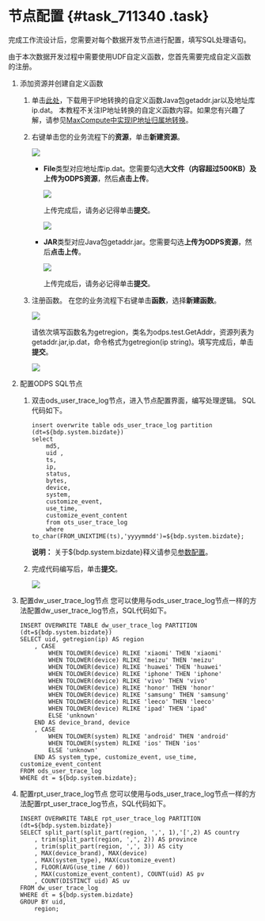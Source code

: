 # 节点配置 {#task_711340 .task}

完成工作流设计后，您需要对每个数据开发节点进行配置，填写SQL处理语句。

由于本次数据开发过程中需要使用UDF自定义函数，您首先需要完成自定义函数的注册。

1.  添加资源并创建自定义函数 
    1.  单击[此处](http://docs-aliyun.cn-hangzhou.oss.aliyun-inc.com/assets/attach/122542/cn_zh/1560923172202/getaddr.jar_ip.dat.zip)，下载用于IP地转换的自定义函数Java包getaddr.jar以及地址库ip.dat。 本教程不关注IP地址转换的自定义函数内容。如果您有兴趣了解，请参见[MaxCompute中实现IP地址归属地转换](https://yq.aliyun.com/articles/68432)。
    2.  右键单击您的业务流程下的**资源**，单击**新建资源**。 

        ![](http://static-aliyun-doc.oss-cn-hangzhou.aliyuncs.com/assets/img/570573/156280764349677_zh-CN.png)

        -   **File**类型对应地址库ip.dat。您需要勾选**大文件（内容超过500KB）**及**上传为ODPS资源**，然后**点击上传**。

            ![](http://static-aliyun-doc.oss-cn-hangzhou.aliyuncs.com/assets/img/570573/156280764349679_zh-CN.png)

            上传完成后，请务必记得单击**提交**。

            ![](http://static-aliyun-doc.oss-cn-hangzhou.aliyuncs.com/assets/img/570573/156280764449693_zh-CN.png)

        -   **JAR**类型对应Java包getaddr.jar。您需要勾选**上传为ODPS资源**，然后**点击上传**。

            ![](http://static-aliyun-doc.oss-cn-hangzhou.aliyuncs.com/assets/img/570573/156280764449681_zh-CN.png)

            上传完成后，请务必记得单击**提交**。

    3.  注册函数。 在您的业务流程下右键单击**函数**，选择**新建函数**。

        ![](http://static-aliyun-doc.oss-cn-hangzhou.aliyuncs.com/assets/img/570573/156280764449687_zh-CN.png)

        请依次填写函数名为getregion，类名为odps.test.GetAddr，资源列表为getaddr.jar,ip.dat，命令格式为getregion\(ip string\)。填写完成后，单击**提交**。

        ![](http://static-aliyun-doc.oss-cn-hangzhou.aliyuncs.com/assets/img/570573/156280764449688_zh-CN.png)

2.  配置ODPS SQL节点 
    1.  双击ods\_user\_trace\_log节点，进入节点配置界面，编写处理逻辑。 SQL代码如下。

        ``` {#codeblock_pde_flp_k5e}
        insert overwrite table ods_user_trace_log partition (dt=${bdp.system.bizdate})
        select
            md5,
            uid ,
            ts,
            ip,
            status,
            bytes,
            device,
            system,
            customize_event,
            use_time,
            customize_event_content
            from ots_user_trace_log
            where to_char(FROM_UNIXTIME(ts),'yyyymmdd')=${bdp.system.bizdate};
        ```

        **说明：** 关于$\{bdp.system.bizdate\}释义请参见[参数配置](../../../../cn.zh-CN/使用指南/数据开发/调度配置/参数配置.md#)。

    2.  完成代码编写后，单击**提交**。 

        ![](http://static-aliyun-doc.oss-cn-hangzhou.aliyuncs.com/assets/img/570573/156280764549694_zh-CN.png)

3.  配置dw\_user\_trace\_log节点 您可以使用与ods\_user\_trace\_log节点一样的方法配置dw\_user\_trace\_log节点，SQL代码如下。

    ``` {#codeblock_6p7_nhk_o1o}
    INSERT OVERWRITE TABLE dw_user_trace_log PARTITION (dt=${bdp.system.bizdate})
    SELECT uid, getregion(ip) AS region
        , CASE
            WHEN TOLOWER(device) RLIKE 'xiaomi' THEN 'xiaomi'
            WHEN TOLOWER(device) RLIKE 'meizu' THEN 'meizu'
            WHEN TOLOWER(device) RLIKE 'huawei' THEN 'huawei'
            WHEN TOLOWER(device) RLIKE 'iphone' THEN 'iphone'
            WHEN TOLOWER(device) RLIKE 'vivo' THEN 'vivo'
            WHEN TOLOWER(device) RLIKE 'honor' THEN 'honor'
            WHEN TOLOWER(device) RLIKE 'samsung' THEN 'samsung'
            WHEN TOLOWER(device) RLIKE 'leeco' THEN 'leeco'
            WHEN TOLOWER(device) RLIKE 'ipad' THEN 'ipad'
            ELSE 'unknown'
        END AS device_brand, device
        , CASE
            WHEN TOLOWER(system) RLIKE 'android' THEN 'android'
            WHEN TOLOWER(system) RLIKE 'ios' THEN 'ios'
            ELSE 'unknown'
        END AS system_type, customize_event, use_time, customize_event_content
    FROM ods_user_trace_log
    WHERE dt = ${bdp.system.bizdate};
    ```

4.  配置rpt\_user\_trace\_log节点 您可以使用与ods\_user\_trace\_log节点一样的方法配置rpt\_user\_trace\_log节点，SQL代码如下。

    ``` {#codeblock_2ut_pcy_4bj}
    INSERT OVERWRITE TABLE rpt_user_trace_log PARTITION (dt=${bdp.system.bizdate})
    SELECT split_part(split_part(region, ',', 1),'[',2) AS country
        , trim(split_part(region, ',', 2)) AS province
        , trim(split_part(region, ',', 3)) AS city
        , MAX(device_brand), MAX(device)
        , MAX(system_type), MAX(customize_event)
        , FLOOR(AVG(use_time / 60))
        , MAX(customize_event_content), COUNT(uid) AS pv
        , COUNT(DISTINCT uid) AS uv
    FROM dw_user_trace_log
    WHERE dt = ${bdp.system.bizdate}
    GROUP BY uid, 
        region;
    ```


